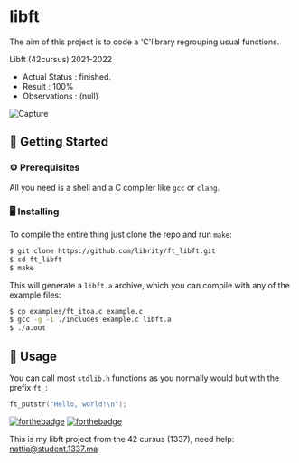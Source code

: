 # libft
The aim of this project is to code a 'C'library regrouping usual functions.

Libft (42cursus) 2021-2022

- Actual Status : finished.
- Result        : 100%
- Observations : (null)

![Capture](https://user-images.githubusercontent.com/78090806/145681344-fe0e72bf-48a8-4424-b34b-846fcdf860d2.PNG)

## 🏁 Getting Started <a name = "getting_started"></a>

### ⚙️ Prerequisites

All you need is a shell and a C compiler like `gcc` or `clang`.

### 🖥️ Installing

To compile the entire thing just clone the repo and run `make`:

```bash
$ git clone https://github.com/librity/ft_libft.git
$ cd ft_libft
$ make
```

This will generate a `libft.a` archive, which you can compile with
any of the example files:

```bash
$ cp examples/ft_itoa.c example.c
$ gcc -g -I ./includes example.c libft.a
$ ./a.out
```

## 🎈 Usage <a name="usage"></a>

You can call most `stdlib.h` functions as you normally would
but with the prefix `ft_`:

```c
ft_putstr("Hello, world!\n");
```


[![forthebadge](https://forthebadge.com/images/badges/made-with-c.svg)](https://forthebadge.com)
[![forthebadge](https://forthebadge.com/images/badges/built-with-love.svg)](https://forthebadge.com)

This is my libft project from the 42 cursus (1337),
need help:
nattia@student.1337.ma
